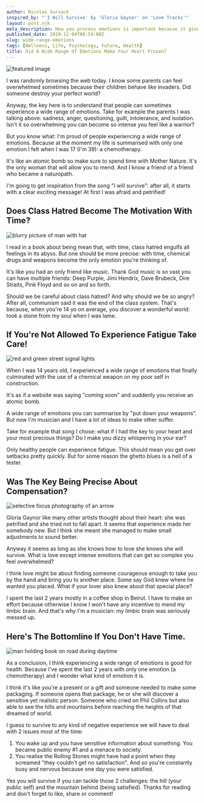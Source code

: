 ```yaml
---
author: Nicolas Sursock
inspired_by: "'I Will Survive' by 'Gloria Gaynor' on 'Love Tracks'"
layout: post.njk
meta_description: How you process emotions is important because it gives you information about the satisfaction of a need. I guess sometimes there is a lot to process.
published_date: 2019-12-04T00:54:00Z
slug: wide-range-emotions
tags: [Wellness, Life, Psychology, Future, Health]
title: Did A Wide Range Of Emotions Make Your Heart Frozen?
---
```


![featured image](https://images.unsplash.com/photo-1551818176-60579e574b91?ixlib=rb-4.0.3&ixid=MnwxMjA3fDB8MHxwaG90by1wYWdlfHx8fGVufDB8fHx8&auto=format&fit=crop)

I was randomly browsing the web today. I know some parents can feel overwhelmed sometimes because their children behave like invaders. Did someone destroy your perfect world?

Anyway, the key here is to understand that people can sometimes experience a wide range of emotions. Take for example the parents I was talking above: sadness, anger, questioning, guilt, intolerance, and isolation. Isn't it so overwhelming you can become so intense you feel like a warrior?

But you know what: I'm proud of people experiencing a wide range of emotions. Because at the moment my life is summarised with only one emotion I felt when I was 17 (I'm 39): a chemotherapy.

It's like an atomic bomb so make sure to spend time with Mother Nature. It's the only woman that will allow you to mend. And I know a friend of a friend who became a naturopath.

I'm going to get inspiration from the song "I will survive": after all, it starts with a clear exciting message! At first I was afraid and petrified!

## Does Class Hatred Become The Motivation With Time?

![blurry picture of man with hat](https://images.unsplash.com/photo-1565278768202-41d71a98bfc8?ixlib=rb-4.0.3&ixid=MnwxMjA3fDB8MHxwaG90by1wYWdlfHx8fGVufDB8fHx8&auto=format&fit=crop&q=80&w=800&h=600)

I read in a book about being mean that, with time, class hatred engulfs all feelings in its abyss. But one should be more precise: with time, chemical drugs and weapons become the only emotion you're thinking of.

It's like you had an only friend like music. Thank God music is so vast you can have multiple friends: Deep Purple, Jimi Hendrix, Dave Brubeck, Dire Straits, Pink Floyd and so on and so forth.

Should we be careful about class hatred? And why should we be so angry? After all, communism said it was the end of the class system. That's because, when you're 14 yo on average, you discover a wonderful world: took a stone from my soul when I was lame.

## If You're Not Allowed To Experience Fatigue Take Care!

![red and green street signal lights](https://images.unsplash.com/photo-1556884201-c949a3bbf6ad?ixlib=rb-4.0.3&ixid=MnwxMjA3fDB8MHxwaG90by1wYWdlfHx8fGVufDB8fHx8&auto=format&fit=crop&q=80&w=800&h=600)

When I was 14 years old, I experienced a wide range of emotions that finally culminated with the use of a chemical weapon on my poor self in construction.

It's as if a website was saying "coming soon" and suddenly you receive an atomic bomb.

A wide range of emotions you can summarise by "put down your weapons". But now I'm musician and I have a lot of ideas to make other suffer.

Take for example that song I chose: what if I had the key to your heart and your most precious things? Do I make you dizzy whispering in your ear?

Only healthy people can experience fatigue. This should mean you get over setbacks pretty quickly. But for some reason the ghetto blues is a hell of a tester.

## Was The Key Being Precise About Compensation?

![selective focus photography of an arrow](https://images.unsplash.com/photo-1577511425081-0ec68e1bd454?ixlib=rb-4.0.3&ixid=MnwxMjA3fDB8MHxwaG90by1wYWdlfHx8fGVufDB8fHx8&auto=format&fit=crop&q=80&w=800&h=600)

Gloria Gaynor like many other artists thought about their heart: she was petrified and she tried not to fall apart. It seems that experience made her somebody new. But I think she meant she managed to make small adjustments to sound better.

Anyway it seems as long as she knows how to love she knows she will survive. What is love except intense emotions that can get so complex you feel overwhelmed?

I think love might be about finding someone courageous enough to take you by the hand and bring you to another place. Some say God knew where he wanted you placed. What if your lover also knew about that special place?

I spent the last 2 years mostly in a coffee shop in Beirut. I have to make an effort because otherwise I know I won't have any incentive to mend my limbic brain. And that's why I'm a musician: my limbic brain was seriously messed up.

## Here's The Bottomline If You Don't Have Time.

![man holding book on road during daytime](https://images.unsplash.com/photo-1476231790875-016a80c274f3?ixlib=rb-4.0.3&ixid=MnwxMjA3fDB8MHxwaG90by1wYWdlfHx8fGVufDB8fHx8&auto=format&fit=crop&q=80&w=800&h=600)

As a conclusion, I think experiencing a wide range of emotions is good for health. Because I've spent the last 2 years with only one emotion (a chemotherapy) and I wonder what kind of emotion it is.

I think it's like you're a present or a gift and someone needed to make some packaging. If someone opens that package, he or she will discover a sensitive yet realistic person. Someone who cried on Phil Collins but also able to see the hills and mountains before reaching the heights of that dreamed of world.

I guess to survive to any kind of negative experience we will have to deal with 2 issues most of the time:
 1. You wake up and you have sensitive information about something. You became public enemy #1 and a menace to society.
 2. You realise the Rolling Stones might have had a point when they screamed "they couldn't get no satisfaction". And so you're constantly busy and nervous because one day you were satisfied.

Yes you will survive if you can tackle those 2 challenges: the hill (your public self) and the mountain behind (being satisfied). Thanks for reading and don't forget to like, share or comment! 